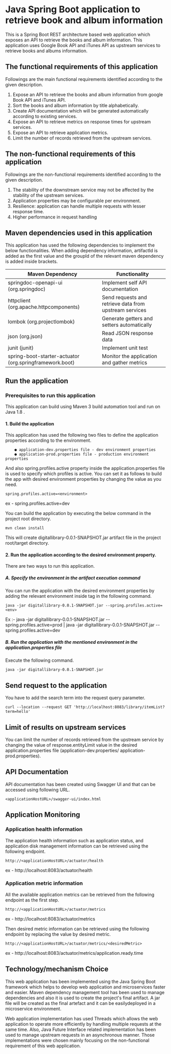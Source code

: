 # Java Spring Boot application to retrieve book and album information

This is a Spring Boot REST architecture based web application which exposes an API to retrieve the books and album information. This application uses Google Book API and iTunes API as upstream services to retrieve books and albums information.
## The functional requirements of this application

Followings are the main functional requirements identified according to the given description.

1. Expose an API to retrieve the books and album information from google Book API and iTunes API.
2. Sort the books and album information by title alphabetically.
3. Create API documentation which will be generated automatically according to existing services.
4. Expose an API to retrieve metrics on response times for upstream services.
5. Expose an API to retrieve application metrics.
6. Limit the number of records retrieved from the upstream services.

## The non-functional requirements of this application

Followings are the non-functional requirements identified according to the given description.
1. The stability of the downstream service may not be affected by the stability of the upstream services.
2. Application properties may be configurable per environment.
3. Resilience: application can handle multiple requests with lesser response time.
4. Higher performance in request handling

## Maven dependencies used in this application

This application has used the following dependencies to implement the below functionalities. When adding dependency information, artifactId is added as the first value and the groupId of the relevant maven dependency is added inside brackets.

| Maven Dependency                                        | Functionality                                          |
|---------------------------------------------------------|--------------------------------------------------------|
| springdoc-openapi-ui (org.springdoc)                    | Implement self API documentation                       |
| httpclient (org.apache.httpcomponents)                  | Send requests and retrieve data from upstream services |
| lombok (org.projectlombok)                              | Generate getters and setters automatically             |
| json (org.json)                                         | Read JSON response data                                |
| junit (junit)                                           | Implement unit test                                    |
| spring-boot-starter-actuator (org.springframework.boot) | Monitor the application and gather metrics             |


## Run the application

### Prerequisites to run this application

This application can build using Maven 3 build automation tool and run on Java 1.8 .
#### 1. Build the application
This application has used the following two files to define the application properties according to the environment.

        ● application-dev.properties file - dev environment properties
        ● application-prod.properties file - production environment properties

And also spring.profiles.active property inside the application.properties file is used to specify which profiles is active. You can set it as follows to build the app with desired environment properties by changing the <environment> value as you need.

    spring.profiles.active=<environment>
 ex - spring.profiles.active=dev
 
You can build the application by executing the below command in the project root directory.

    mvn clean install
This will create digitallibrary-0.0.1-SNAPSHOT.jar artifact file in the project root/target directory.
####  2. Run the application according to the desired environment property.
There are two ways to run this application.
    
##### A. Specify the environment in the artifact execution command
You can run the application with the desired environment properties by adding the relevant environment inside <env> tag in the following command.

    java -jar digitallibrary-0.0.1-SNAPSHOT.jar --spring.profiles.active=<env>
    
Ex :- java -jar digitallibrary-0.0.1-SNAPSHOT.jar --spring.profiles.active=prod | 
      java -jar digitallibrary-0.0.1-SNAPSHOT.jar --spring.profiles.active=dev
      
##### B. Run the application with the mentioned environment in the application.properties file
Execute the following command.

    java -jar digitallibrary-0.0.1-SNAPSHOT.jar

## Send request to the application

You have to add the search term into the request query parameter.

    curl --location --request GET 'http://localhost:8083/library/itemList?term=hello'  

## Limit of results on upstream services
You can limit the number of records retrieved from the upstream service by changing the value of response.entityLimit value in the desired application.properties file (application-dev.properties/ application-prod.properties).

## API Documentation

API documentation has been created using Swagger UI and that can be accessed using following URL.

    <applicationHostURL>/swagger-ui/index.html

## Application Monitoring
### Application health information
The application health information such as application status, and application disk management information can be retrieved using the following endpoint.

    http://<applicationHostURL>/actuator/health
ex - http://localhost:8083/actuator/health

### Application metric information
All the available application metrics can be retrieved from the following endpoint as the first step.

    http://<applicationHostURL>/actuator/metrics
ex - http://localhost:8083/actuator/metrics

Then desired metric information can be retrieved using the following endpoint by replacing the <desiredMetric> value by desired metric.

    http://<applicationHostURL>/actuator/metrics/<desiredMetric>
ex - http://localhost:8083/actuator/metrics/application.ready.time

## Technology/mechanism Choice

This web application has been implemented using the Java Spring Boot framework which helps to develop web application and microservices faster and easier. Maven dependency management tool has been used to manage dependencies and also it is used to create the project's final artifact. A jar file will be created as the final artefact and it can be easilydeployed in a microservice environment.

Web application implementation has used Threads which allows the web application to operate more efficiently by handling multiple requests at the same time. Also, Java Future Interface related implementation has been used to manage upstream requests in an asynchronous manner. Those implementations were chosen mainly focusing on the non-functional requirement of this web application.
